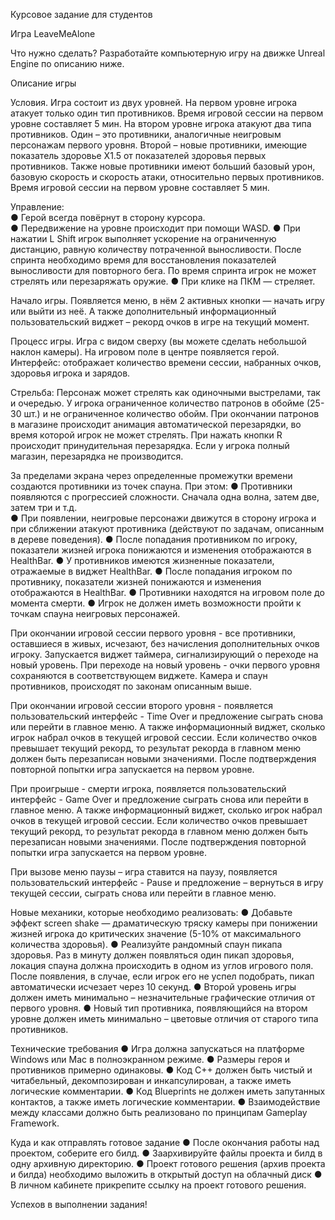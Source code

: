 Курсовое задание для студентов 

Игра LeaveMeAlone

Что нужно сделать? Разработайте компьютерную игру на движке Unreal Engine  по описанию ниже. 

Описание игры

Условия.
Игра состоит из двух уровней. На первом уровне игрока атакует только один тип противников. Время игровой сессии на первом уровне составляет 5 мин.
На втором уровне игрока атакуют два типа противников. Один – это противники, аналогичные неигровым персонажам первого уровня. Второй – новые противники, имеющие показатель здоровье Х1.5 от показателей здоровья первых противников. Также новые противники имеют больший базовый урон, базовую скорость и скорость атаки, относительно первых противников. Время игровой сессии на первом уровне составляет 5 мин.

Управление:  
●	Герой всегда повёрнут в сторону курсора.  
●	Передвижение на уровне происходит при помощи WASD.
●	При нажатии L Shift игрок выполняет ускорение на ограниченную дистанцию, равную количеству потраченной выносливости. После спринта необходимо время для восстановления показателей выносливости для повторного бега. По время спринта игрок не может стрелять или перезаряжать оружие.
●	При клике на ПКМ — стреляет. 


Начало игры. 
Появляется меню, в нём 2 активных кнопки — начать игру или выйти из неё. А также дополнительный информационный пользовательский виджет – рекорд очков в игре на текущий момент.

Процесс игры.
Игра с видом сверху (вы можете сделать небольшой наклон камеры). На игровом поле в центре появляется герой.  
Интерфейс: отображает количество времени сессии, набранных очков, здоровья игрока и зарядов. 

Стрельба: Персонаж может стрелять как одиночными выстрелами, так и очередью. У игрока ограниченное количество патронов в обойме (25-30 шт.) и не ограниченное количество обойм. При окончании патронов в магазине происходит анимация автоматической перезарядки, во время которой игрок не может стрелять. При нажать кнопки R происходит принудительная перезарядка. Если у игрока полный магазин, перезарядка не производится.

За	пределами	экрана	через	определенные промежутки времени создаются противники из точек спауна. При этом: 
●	Противники появляются с прогрессией сложности. Сначала одна волна, затем две, затем три и т.д.  
●	При появлении, неигровые персонажи движутся в сторону игрока и при сближении атакуют противника (действуют по задачам, описанным в дереве поведения).
●	После попадания противником по игроку, показатели жизней игрока понижаются и изменения отображаются в HealthBar.
●	У противников имеются жизненные показатели, отражаемые в виджет HealthBar.
●	После попадания игроком по противнику, показатели жизней понижаются и изменения отображаются в HealthBar.
●	Противники находятся на игровом поле до момента смерти. 
●	Игрок не должен иметь возможности пройти к точкам спауна неигровых персонажей.

При окончании игровой сессии первого уровня - все противники, оставшиеся в живых, исчезают, без начисления дополнительных очков игроку. Запускается виджет таймера, сигнализирующий о переходе на новый уровень. При переходе на новый уровень - очки первого уровня сохраняются в соответствующем виджете. Камера и спаун противников, происходят по законам описанным выше. 

При окончании игровой сессии второго уровня - появляется пользовательский интерфейс - Time Over и предложение сыграть снова или перейти в главное меню. А также информационный виджет, сколько игрок набрал очков в текущей игровой сессии. Если количество очков превышает текущий рекорд, то результат рекорда в главном меню должен быть перезаписан новыми значениями. После подтверждения повторной попытки игра запускается на первом уровне.

При  проигрыше - смерти игрока, появляется пользовательский интерфейс - Game Over и предложение сыграть снова или перейти в главное меню. А также информационный виджет, сколько игрок набрал очков в текущей игровой сессии. Если количество очков превышает текущий рекорд, то результат рекорда в главном меню должен быть перезаписан новыми значениями. После подтверждения повторной попытки игра запускается на первом уровне.

При вызове меню паузы – игра ставится на паузу,  появляется пользовательский интерфейс - Pause и предложение – вернуться в игру текущей сессии, сыграть снова или перейти в главное меню.

Новые механики, которые необходимо реализовать:
●	Добавьте эффект screen shake — драматическую тряску камеры при понижении жизней игрока до критических значение (5-10% от максимального количества здоровья).
●	Реализуйте рандомный спаун пикапа здоровья. Раз в минуту должен появляться один пикап здоровья, локация спауна должна происходить в одном из углов игрового поля. После появления, в случае, если игрок его не успел подобрать, пикап автоматически исчезает через 10 секунд.
●	Второй уровень игры должен иметь минимально – незначительные графические отличия от первого уровня.
●	Новый тип противника, появляющийся на втором уровне должен иметь минимально – цветовые отличия от старого типа противников.

Технические требования
●	Игра должна запускаться на платформе Windows или Mac в полноэкранном режиме.
●	Размеры героя и противников примерно одинаковы. 
●	Код С++ должен быть чистый и читабельный, декомпозирован и инкапсулирован, а также иметь логические комментарии.
●	Код Blueprints не должен иметь запутанных контактов, а также иметь логические комментарии.
●	Взаимодействие между классами должно быть реализовано по принципам Gameplay Framework.

Куда и как отправлять готовое задание
●	После окончания работы над проектом, соберите его билд.
●	Заархивируйте файлы проекта и билд в одну архивную директорию.
●	Проект готового решения (архив проекта и билда) необходимо выложить в открытый доступ на облачный диск
 ●	В личном кабинете прикрепите ссылку на проект готового решения.

Успехов в выполнении задания!
